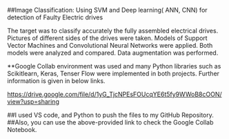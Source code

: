 ##Image Classification: Using SVM and Deep learning( ANN, CNN) for detection of Faulty Electric drives

The target was to classify accurately the fully assembled electrical drives. Pictures of different sides of the drives were taken.
Models of Support Vector Machines and Convolutional Neural Networks were applied. Both models were analyzed and compared. Data augmentation was performed.

​**Google Collab environment was used and many Python libraries such as Scikitlearn, Keras, Tenser Flow were implemented in both projects. Further information is given in below links.

https://drive.google.com/file/d/1yG_TjcNPEsFOUcqYE6t5fy9WWoB8cOON/view?usp=sharing

##I used VS code, and Python to push the files to my GitHub Repository.
##Also, you can use the above-provided link to check the Google Collab Notebook.
